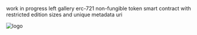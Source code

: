 work in progress left gallery erc-721 non-fungible token smart contract with restricted edition sizes and unique metadata uri

![logo](https://left.gallery/images/logo.png "logo")
